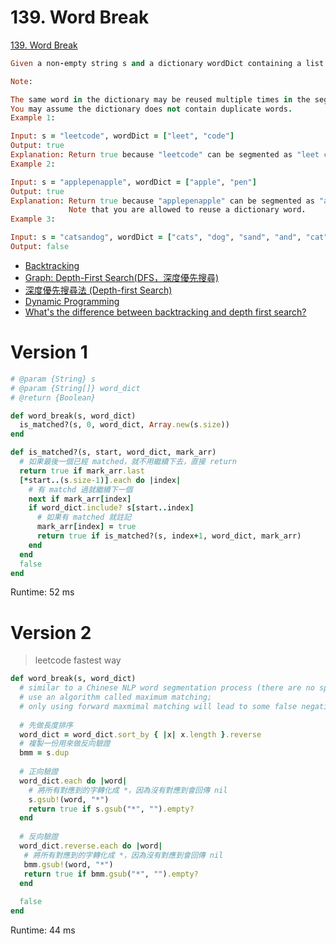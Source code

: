 # 139. Word Break

[139. Word Break](https://leetcode.com/problems/word-break//)

```ruby
Given a non-empty string s and a dictionary wordDict containing a list of non-empty words, determine if s can be segmented into a space-separated sequence of one or more dictionary words.

Note:

The same word in the dictionary may be reused multiple times in the segmentation.
You may assume the dictionary does not contain duplicate words.
Example 1:

Input: s = "leetcode", wordDict = ["leet", "code"]
Output: true
Explanation: Return true because "leetcode" can be segmented as "leet code".
Example 2:

Input: s = "applepenapple", wordDict = ["apple", "pen"]
Output: true
Explanation: Return true because "applepenapple" can be segmented as "apple pen apple".
             Note that you are allowed to reuse a dictionary word.
Example 3:

Input: s = "catsandog", wordDict = ["cats", "dog", "sand", "and", "cat"]
Output: false

```

* [Backtracking](http://www.csie.ntnu.edu.tw/~u91029/Backtracking.html)
* [Graph: Depth-First Search(DFS，深度優先搜尋)](http://alrightchiu.github.io/SecondRound/graph-depth-first-searchdfsshen-du-you-xian-sou-xun.html)
* [深度優先搜尋法 (Depth-first Search)](http://simonsays-tw.com/web/DFS-BFS/DepthFirstSearch.html)
* [Dynamic Programming](http://www.csie.ntnu.edu.tw/~u91029/DynamicProgramming.html)
* [What's the difference between backtracking and depth first search?](https://stackoverflow.com/questions/1294720/whats-the-difference-between-backtracking-and-depth-first-search)

# Version 1

```ruby
# @param {String} s
# @param {String[]} word_dict
# @return {Boolean}

def word_break(s, word_dict)
  is_matched?(s, 0, word_dict, Array.new(s.size))
end

def is_matched?(s, start, word_dict, mark_arr)
  # 如果最後一個已經 matched，就不用繼續下去，直接 return
  return true if mark_arr.last
  [*start..(s.size-1)].each do |index|
    # 有 matchd 過就繼續下一個
    next if mark_arr[index]
    if word_dict.include? s[start..index]
      # 如果有 matched 就註記
      mark_arr[index] = true
      return true if is_matched?(s, index+1, word_dict, mark_arr)
    end
  end
  false
end
```

Runtime: 52 ms


# Version 2

> leetcode fastest way

```ruby
def word_break(s, word_dict)
  # similar to a Chinese NLP word segmentation process (there are no spaces in Chinese text.)
  # use an algorithm called maximum matching; 
  # only using forward maxmimal matching will lead to some false negatives, so we need to try backwords forward matching, too.
  
  # 先做長度排序
  word_dict = word_dict.sort_by { |x| x.length }.reverse
  # 複製一份用來做反向驗證
  bmm = s.dup
  
  # 正向驗證
  word_dict.each do |word|
    # 將所有對應到的字轉化成 *，因為沒有對應到會回傳 nil
    s.gsub!(word, "*")
    return true if s.gsub("*", "").empty?
  end
  
  # 反向驗證
  word_dict.reverse.each do |word|
   # 將所有對應到的字轉化成 *，因為沒有對應到會回傳 nil
   bmm.gsub!(word, "*")
   return true if bmm.gsub("*", "").empty?
  end
  
  false
end
```

Runtime: 44 ms
